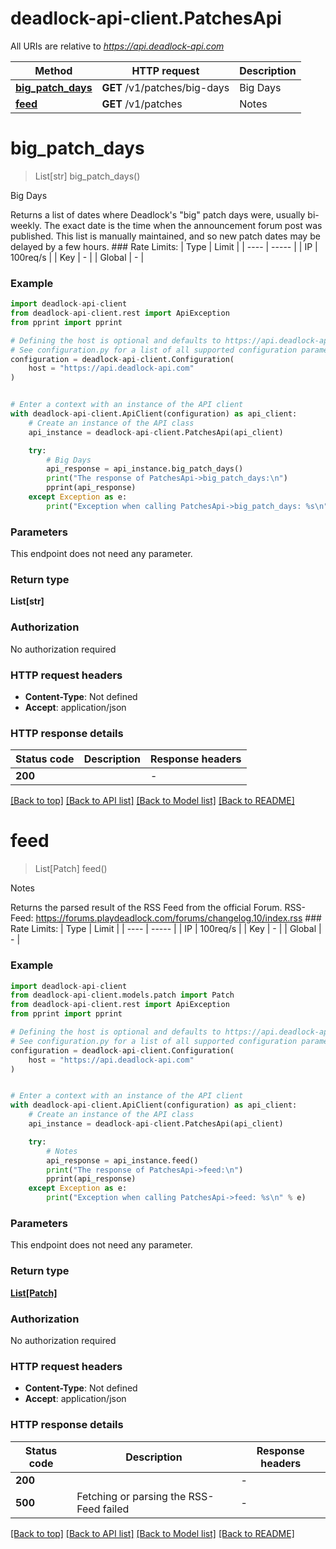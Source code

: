 # deadlock-api-client.PatchesApi

All URIs are relative to *https://api.deadlock-api.com*

Method | HTTP request | Description
------------- | ------------- | -------------
[**big_patch_days**](PatchesApi.md#big_patch_days) | **GET** /v1/patches/big-days | Big Days
[**feed**](PatchesApi.md#feed) | **GET** /v1/patches | Notes


# **big_patch_days**
> List[str] big_patch_days()

Big Days

 Returns a list of dates where Deadlock's \"big\" patch days were, usually bi-weekly. The exact date is the time when the announcement forum post was published.  This list is manually maintained, and so new patch dates may be delayed by a few hours.  ### Rate Limits: | Type | Limit | | ---- | ----- | | IP | 100req/s | | Key | - | | Global | - |     

### Example


```python
import deadlock-api-client
from deadlock-api-client.rest import ApiException
from pprint import pprint

# Defining the host is optional and defaults to https://api.deadlock-api.com
# See configuration.py for a list of all supported configuration parameters.
configuration = deadlock-api-client.Configuration(
    host = "https://api.deadlock-api.com"
)


# Enter a context with an instance of the API client
with deadlock-api-client.ApiClient(configuration) as api_client:
    # Create an instance of the API class
    api_instance = deadlock-api-client.PatchesApi(api_client)

    try:
        # Big Days
        api_response = api_instance.big_patch_days()
        print("The response of PatchesApi->big_patch_days:\n")
        pprint(api_response)
    except Exception as e:
        print("Exception when calling PatchesApi->big_patch_days: %s\n" % e)
```



### Parameters

This endpoint does not need any parameter.

### Return type

**List[str]**

### Authorization

No authorization required

### HTTP request headers

 - **Content-Type**: Not defined
 - **Accept**: application/json

### HTTP response details

| Status code | Description | Response headers |
|-------------|-------------|------------------|
**200** |  |  -  |

[[Back to top]](#) [[Back to API list]](../README.md#documentation-for-api-endpoints) [[Back to Model list]](../README.md#documentation-for-models) [[Back to README]](../README.md)

# **feed**
> List[Patch] feed()

Notes

 Returns the parsed result of the RSS Feed from the official Forum.  RSS-Feed: https://forums.playdeadlock.com/forums/changelog.10/index.rss  ### Rate Limits: | Type | Limit | | ---- | ----- | | IP | 100req/s | | Key | - | | Global | - |     

### Example


```python
import deadlock-api-client
from deadlock-api-client.models.patch import Patch
from deadlock-api-client.rest import ApiException
from pprint import pprint

# Defining the host is optional and defaults to https://api.deadlock-api.com
# See configuration.py for a list of all supported configuration parameters.
configuration = deadlock-api-client.Configuration(
    host = "https://api.deadlock-api.com"
)


# Enter a context with an instance of the API client
with deadlock-api-client.ApiClient(configuration) as api_client:
    # Create an instance of the API class
    api_instance = deadlock-api-client.PatchesApi(api_client)

    try:
        # Notes
        api_response = api_instance.feed()
        print("The response of PatchesApi->feed:\n")
        pprint(api_response)
    except Exception as e:
        print("Exception when calling PatchesApi->feed: %s\n" % e)
```



### Parameters

This endpoint does not need any parameter.

### Return type

[**List[Patch]**](Patch.md)

### Authorization

No authorization required

### HTTP request headers

 - **Content-Type**: Not defined
 - **Accept**: application/json

### HTTP response details

| Status code | Description | Response headers |
|-------------|-------------|------------------|
**200** |  |  -  |
**500** | Fetching or parsing the RSS-Feed failed |  -  |

[[Back to top]](#) [[Back to API list]](../README.md#documentation-for-api-endpoints) [[Back to Model list]](../README.md#documentation-for-models) [[Back to README]](../README.md)

